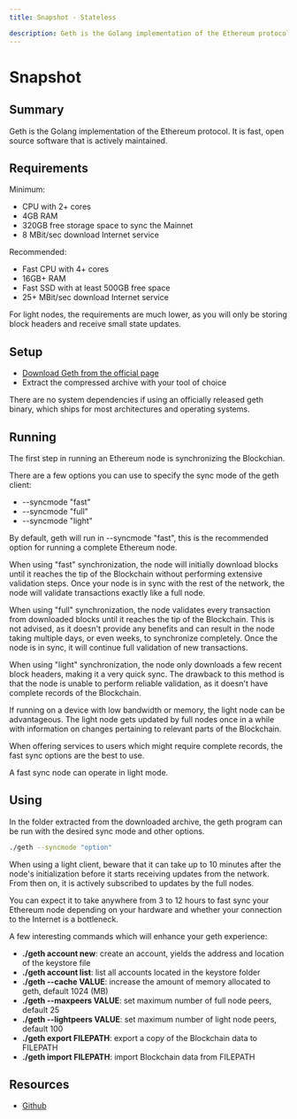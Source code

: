 ```yaml
---
title: Snapshot - Stateless

description: Geth is the Golang implementation of the Ethereum protocol. It is fast, open source software that is actively maintained.
---
```


# Snapshot

## Summary

Geth is the Golang implementation of the Ethereum protocol. It is fast, open source software that is actively maintained.

## Requirements

Minimum:

* CPU with 2+ cores
* 4GB RAM
* 320GB free storage space to sync the Mainnet
* 8 MBit/sec download Internet service

Recommended:

* Fast CPU with 4+ cores
* 16GB+ RAM
* Fast SSD with at least 500GB free space
* 25+ MBit/sec download Internet service

For light nodes, the requirements are much lower, as you will only be storing block headers and receive small state updates.

## Setup

* [Download Geth from the official page](https://geth.ethereum.org/downloads/)
* Extract the compressed archive with your tool of choice

There are no system dependencies if using an officially released geth binary, which ships for most architectures and operating systems.

## Running

The first step in running an Ethereum node is synchronizing the Blockchian.

There are a few options you can use to specify the sync mode of the geth client:

* --syncmode "fast"
* --syncmode "full"
* --syncmode "light"

By default, geth will run in --syncmode "fast", this is the recommended option for running a complete Ethereum node.

When using "fast" synchronization, the node will initially download blocks until it reaches the tip of the Blockchain without performing extensive validation steps. Once your node is in sync with the rest of the network, the node will validate transactions exactly like a full node.

When using "full" synchronization, the node validates every transaction from downloaded blocks until it reaches the tip of the Blockchain. This is not advised, as it doesn't provide any benefits and can result in the node taking multiple days, or even weeks, to synchronize completely. Once the node is in sync, it will continue full validation of new transactions.

When using "light" synchronization, the node only downloads a few recent block headers, making it a very quick sync. The drawback to this method is that the node is unable to perform reliable validation, as it doesn't have complete records of the Blockchain.

If running on a device with low bandwidth or memory, the light node can be advantageous. The light node gets updated by full nodes once in a while with information on changes pertaining to relevant parts of the Blockchain.

When offering services to users which might require complete records, the fast sync options are the best to use.

A fast sync node can operate in light mode.

## Using

In the folder extracted from the downloaded archive, the geth program can be run with the desired sync mode and other options.

```bash
./geth --syncmode "option"
```

When using a light client, beware that it can take up to 10 minutes after the node's initialization before it starts receiving updates from the network. From then on, it is actively subscribed to updates by the full nodes.

You can expect it to take anywhere from 3 to 12 hours to fast sync your Ethereum node depending on your hardware and whether your connection to the Internet is a bottleneck.

A few interesting commands which will enhance your geth experience:

* **./geth account new**: create an account, yields the address and location of the keystore file
* **./geth account list**: list all accounts located in the keystore folder
* **./geth --cache VALUE**: increase the amount of memory allocated to geth, default 1024 \(MB\)
* **./geth --maxpeers VALUE**: set maximum number of full node peers, default 25
* **./geth --lightpeers VALUE**:  set maximum number of light node peers, default 100
* **./geth export FILEPATH**: export a copy of the Blockchain data to FILEPATH
* **./geth import FILEPATH**: import Blockchain data from FILEPATH

## Resources
* [Github](https://github.com/ethereum/go-ethereum)

